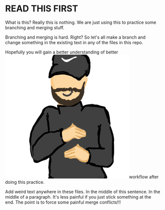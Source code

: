# READ THIS FIRST

What is this?  Really this is nothing.  We are just using this to practice some branching and merging stuff.

Branching and merging is hard.  Right?  So let's all make a branch and change something in the existing text in any of the files in this repo.

Hopefully you will gain a better understanding of better ![sudoku](https://github.com/tomorrow-lauren/lauren-doodle/blob/master/jpg/sabri.jpg)workflow after doing this practice.

Add weird text anywhere in these files.  In the middle of this sentence.  In the middle of a paragraph.  It's less painful if you just stick something at the end. The point is to force some painful merge conflicts!!!